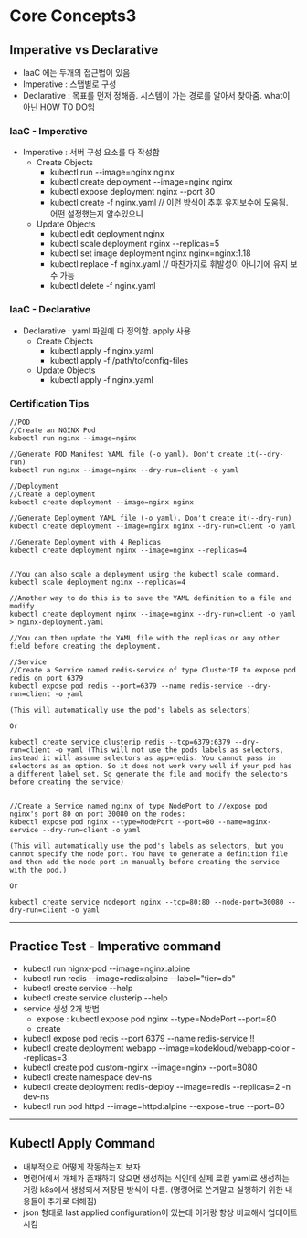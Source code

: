 # Core Concepts3

## Imperative vs Declarative
- IaaC 에는 두개의 접근법이 있음
- Imperative : 스탭별로 구성
- Declarative : 목표를 먼저 정해줌. 시스템이 가는 경로를 알아서 찾아줌. what이 아닌 HOW TO DO임


### IaaC - Imperative
- Imperative : 서버 구성 요소를 다 작성함
  - Create Objects
    - kubectl run --image=nginx nginx
    - kubectl create deployment --image=nginx nginx
    - kubectl expose deployment nginx --port 80
    - kubectl create -f nginx.yaml // 이런 방식이 추후 유지보수에 도움됨. 어떤 설정했는지 알수있으니
  - Update Objects
    - kubectl edit deployment nginx
    - kubectl scale deployment nginx --replicas=5
    - kubectl set image deployment nginx nginx=nginx:1.18
    - kubectl replace -f nginx.yaml // 마찬가지로 휘발성이 아니기에 유지 보수 가능
    - kubectl delete -f nginx.yaml

### IaaC - Declarative
- Declarative : yaml 파일에 다 정의함. apply 사용
  - Create Objects
    - kubectl apply -f nginx.yaml
    - kubectl apply -f /path/to/config-files
  - Update Objects
    - kubectl apply -f nginx.yaml

### Certification Tips
```
//POD
//Create an NGINX Pod
kubectl run nginx --image=nginx

//Generate POD Manifest YAML file (-o yaml). Don't create it(--dry-run)
kubectl run nginx --image=nginx --dry-run=client -o yaml

//Deployment
//Create a deployment
kubectl create deployment --image=nginx nginx

//Generate Deployment YAML file (-o yaml). Don't create it(--dry-run)
kubectl create deployment --image=nginx nginx --dry-run=client -o yaml

//Generate Deployment with 4 Replicas
kubectl create deployment nginx --image=nginx --replicas=4


//You can also scale a deployment using the kubectl scale command.
kubectl scale deployment nginx --replicas=4

//Another way to do this is to save the YAML definition to a file and modify
kubectl create deployment nginx --image=nginx --dry-run=client -o yaml > nginx-deployment.yaml

//You can then update the YAML file with the replicas or any other field before creating the deployment.

//Service
//Create a Service named redis-service of type ClusterIP to expose pod redis on port 6379
kubectl expose pod redis --port=6379 --name redis-service --dry-run=client -o yaml

(This will automatically use the pod's labels as selectors)

Or

kubectl create service clusterip redis --tcp=6379:6379 --dry-run=client -o yaml (This will not use the pods labels as selectors, instead it will assume selectors as app=redis. You cannot pass in selectors as an option. So it does not work very well if your pod has a different label set. So generate the file and modify the selectors before creating the service)


//Create a Service named nginx of type NodePort to //expose pod nginx's port 80 on port 30080 on the nodes:
kubectl expose pod nginx --type=NodePort --port=80 --name=nginx-service --dry-run=client -o yaml

(This will automatically use the pod's labels as selectors, but you cannot specify the node port. You have to generate a definition file and then add the node port in manually before creating the service with the pod.)

Or

kubectl create service nodeport nginx --tcp=80:80 --node-port=30080 --dry-run=client -o yaml
```

---

## Practice Test - Imperative command

- kubectl run nignx-pod --image=nginx:alpine
- kubectl run redis --image=redis:alpine  --label="tier=db"
- kubectl create service --help
- kubectl create service clusterip --help
- service 생성 2개 방법
  - expose : kubectl expose pod nginx --type=NodePort --port=80
  - create
- kubectl expose pod redis --port 6379 --name redis-service !!
- kubectl create deployment webapp --image=kodekloud/webapp-color --replicas=3
- kubectl create pod custom-nginx --image=nginx --port=8080
- kubectl create namespace dev-ns
- kubectl create deployment redis-deploy --image=redis --replicas=2 -n dev-ns
- kubectl run pod httpd --image=httpd:alpine --expose=true --port=80

---

## Kubectl Apply Command

- 내부적으로 어떻게 작동하는지 보자
- 명령어에서 개체가 존재하지 않으면 생성하는 식인데 실제 로컬 yaml로 생성하는 거랑 k8s에서 생성되서 저장된 방식이 다름. (명령어로 쓴거말고 실행하기 위한 내용들이 추가로 더해짐)
- json 형태로 last applied configuration이 있는데 이거랑 항상 비교해서 업데이트 시킴
